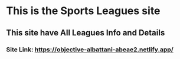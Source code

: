 # This is the Sports Leagues site
## This site have All Leagues Info and Details
### Site Link: https://objective-albattani-abeae2.netlify.app/

